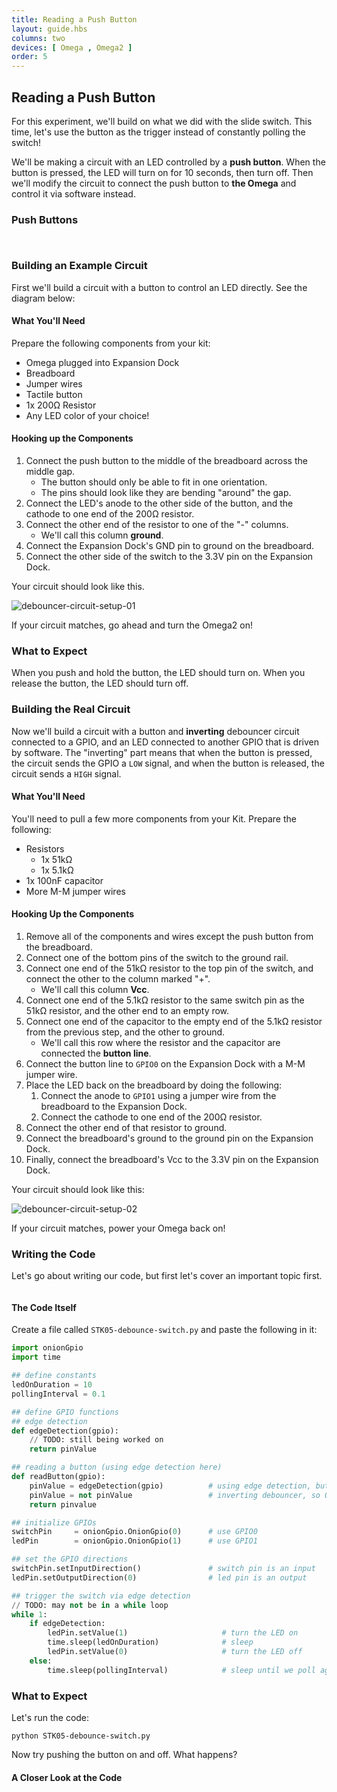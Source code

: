 ```yaml
---
title: Reading a Push Button
layout: guide.hbs
columns: two
devices: [ Omega , Omega2 ]
order: 5
---
```


## Reading a Push Button

<!-- // intro to push button
// building on what we did with the slide switch, but let's use the button as a trigger for an action - as opposed to constantly reading the state of the switch

// we will be building an led controlled by a push button, when the button is pressed, the led will turn on, and remain on for 10 seconds, then turn off -->

For this experiment, we'll build on what we did with the slide switch. This time, let's use the button as the trigger instead of constantly polling the switch! 

We'll be making a circuit with an LED controlled by a **push button**. When the button is pressed, the LED will turn on for 10 seconds, then turn off. Then we'll modify the circuit to connect the push button to **the Omega** and control it via software instead.

### Push Buttons

<!-- // put in its own markdown file -->

<!-- // explanation of push buttons: how they are momentary switches and only close the circuit while the button is depressed
// explanation of the pins, and what connection happens when the button is pressed -->
```{r child = '../../shared/switches-push-button.md'}
```

<!-- debouncing switches -->
```{r child = '../../shared/switches-debouncing.md'}
```

### Building an Example Circuit

<!-- // circuit 1: button without debouncing circuit controls an LED directly -->

First we'll build a circuit with a button to control an LED directly. See the diagram below:

<!-- // TODO: diagram -->

#### What You'll Need

Prepare the following components from your kit:

* Omega plugged into Expansion Dock
* Breadboard
* Jumper wires
* Tactile button
* 1x 200Ω Resistor <!-- LED resistor -->
* Any LED color of your choice!

#### Hooking up the Components

<!-- // explain how to connect a push-button switch to an led -->
    
1. Connect the push button to the middle of the breadboard across the middle gap.
    * The button should only be able to fit in one orientation.
    * The pins should look like they are bending "around" the gap.    
1. Connect the LED's anode to the other side of the button, and the cathode to one end of the 200Ω resistor.
1. Connect the other end of the resistor to one of the "-" columns.
    * We'll call this column **ground**.
1. Connect the Expansion Dock's GND pin to ground on the breadboard.
1. Connect the other side of the switch to the 3.3V pin on the Expansion Dock.

Your circuit should look like this.

![debouncer-circuit-setup-01](https://raw.githubusercontent.com/OnionIoT/Onion-Docs/master/Omega2/Kit-Guides/img/debouncer-circuit-setup-01.jpg)

<!-- // TODO: photo -->

If your circuit matches, go ahead and turn the Omega2 on!

### What to Expect

When you push and hold the button, the LED should turn on. When you release the button, the LED should turn off.

<!-- // push and hold the button, the led is on
// release it and the led turns off
// the drawback of this circuit is that the switch just controls if there is current flowing to the LED or not -->

### Building the Real Circuit

<!-- // circuit 2: button with debouncing circuit connected to GPIO,  LED connected to GPIO -->

Now we'll build a circuit with a button and **inverting** debouncer circuit connected to a GPIO, and an LED connected to another GPIO that is driven by software. The "inverting" part means that when the button is pressed, the circuit sends the GPIO a `LOW` signal, and when the button is released, the circuit sends a `HIGH` signal.

#### What You'll Need

You'll need to pull a few more components from your Kit. Prepare the following:

* Resistors
    * 1x 51kΩ
    * 1x 5.1kΩ <!-- debounce resistors -->
* 1x 100nF capacitor
* More M-M jumper wires

#### Hooking Up the Components

1. Remove all of the components and wires except the push button from the breadboard.
1. Connect one of the bottom pins of the switch to the ground rail.
1. Connect one end of the 51kΩ resistor to the top pin of the switch, and connect the other to the column marked "+".
    * We'll call this column **Vcc**.
1. Connect one end of the 5.1kΩ resistor to the same switch pin as the 51kΩ resistor, and the other end to an empty row.
1. Connect one end of the capacitor to the empty end of the 5.1kΩ resistor from the previous step, and the other to ground.
    * We'll call this row where the resistor and the capacitor are connected the **button line**.
1. Connect the button line to `GPIO0` on the Expansion Dock with a M-M jumper wire.
1. Place the LED back on the breadboard by doing the following:
    1. Connect the anode to `GPIO1` using a jumper wire from the breadboard to the Expansion Dock.
    1. Connect the cathode to one end of the 200Ω resistor.
1. Connect the other end of that resistor to ground.
1. Connect the breadboard's ground to the ground pin on the Expansion Dock.
1. Finally, connect the breadboard's Vcc to the 3.3V pin on the Expansion Dock.

Your circuit should look like this:

![debouncer-circuit-setup-02](https://raw.githubusercontent.com/OnionIoT/Onion-Docs/master/Omega2/Kit-Guides/img/debouncer-circuit-setup-02.jpg)

<!-- // TODO: photo -->

If your circuit matches, power your Omega back on!

### Writing the Code

Let's go about writing our code, but first let's cover an important topic first.

<!-- edge detection -->
```{r child = '../../shared/gpio-edge-detection.md'}
```

<!-- // edge detection is when the system waits for an "edge" in the signal to perform an action. an edge being a place where the signal goes from high to low (falling edge), or low to high (rising edge) (have an illustration)

// in terms of the action, we'll be defining a function to be executed when the trigger, in this case the edge in the signal is detected
// relate this back to interrupts and interrupt service routines
 -->

#### The Code Itself

<!-- // write a program that uses edge detection to turn an led on, sleep for 10 seconds and then turn it off
note: the mechanism for edge detection hasn't been ironed out yet -->

Create a file called `STK05-debounce-switch.py` and paste the following in it:

<!-- LAZAR: work in progress -->

``` python
import onionGpio
import time

## define constants
ledOnDuration = 10
pollingInterval = 0.1

## define GPIO functions
## edge detection
def edgeDetection(gpio):
    // TODO: still being worked on
    return pinValue

## reading a button (using edge detection here)
def readButton(gpio):
    pinValue = edgeDetection(gpio)          # using edge detection, but can use other methods if desired
    pinValue = not pinValue                 # inverting debouncer, so ON is LOW and OFF is HIGH
    return pinvalue

## initialize GPIOs
switchPin     = onionGpio.OnionGpio(0)      # use GPIO0
ledPin        = onionGpio.OnionGpio(1)      # use GPIO1

## set the GPIO directions
switchPin.setInputDirection()               # switch pin is an input
ledPin.setOutputDirection(0)                # led pin is an output

## trigger the switch via edge detection
// TODO: may not be in a while loop
while 1:
	if edgeDetection:
        ledPin.setValue(1)                     # turn the LED on
        time.sleep(ledOnDuration)              # sleep
        ledPin.setValue(0)                     # turn the LED off
    else:
        time.sleep(pollingInterval)            # sleep until we poll again
```

### What to Expect

<!-- // hit the button, the light turns on, stays on for 10 seconds, turns off 
// ^ swapped for inverting debouncer -->

Let's run the code:

```
python STK05-debounce-switch.py
```

Now try pushing the button on and off. What happens?

#### A Closer Look at the Code

<!-- // explanation of the edge detection code -->

